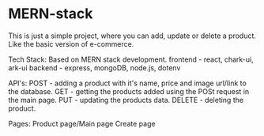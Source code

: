 # MERN-stack


This is just a simple project, where you can add, update or delete a product. Like the basic version of e-commerce.

Tech Stack:
Based on MERN stack development.
frontend - react, chark-ui, ark-ui
backend - express, mongoDB, node.js, dotenv

API's:
POST - adding a product with it's name, price and image url/link to the database.
GET - getting the products added using the POSt request in the main page.
PUT - updating the products data.
DELETE - deleting the product.

Pages:
Product page/Main page
Create page